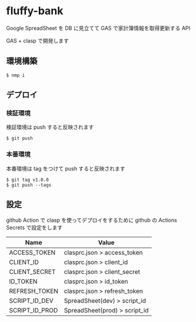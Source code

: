 # fluffy-bank

Google SpreadSheet を DB に見立てて GAS で家計簿情報を取得更新する API

GAS + clasp で開発します

## 環境構築

```console
$ nmp i
```

## デプロイ

### 検証環境

検証環境は push すると反映されます

```console
$ git push
```

### 本番環境

本番環境は tag をつけて push すると反映されます

```console
$ git tag v1.0.0
$ git push --tags
```

## 設定

github Action で clasp を使ってデプロイをするために github の Actions Secrets で設定をします

| Name           | Value                         |
|----------------|-------------------------------|
| ACCESS_TOKEN   | clasprc.json > access_token   |
| CLIENT_ID      | clasprc.json > client_id      |
| CLIENT_SECRET  | clasprc.json > client_secret  |
| ID_TOKEN       | clasprc.json > id_token       |
| REFRESH_TOKEN  | clasprc.json > refresh_token  |
| SCRIPT_ID_DEV  | SpreadSheet(dev) > script_id  |
| SCRIPT_ID_PROD | SpreadSheet(prod) > script_id |
